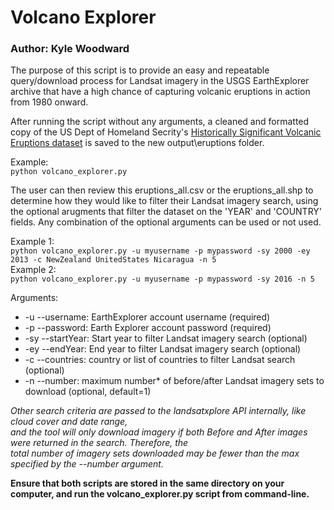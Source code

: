 # Volcano Explorer
### Author: Kyle Woodward

The purpose of this script is to provide an easy and repeatable query/download process
for Landsat imagery in the USGS EarthExplorer archive that have a high chance of capturing volcanic eruptions in action from 1980 onward.

After running the script without any arguments, a cleaned and formatted copy of 
the US Dept of Homeland Secrity's [Historically Significant Volcanic Eruptions dataset](https://hifld-geoplatform.opendata.arcgis.com/datasets/3ed5925b69db4374aec43a054b444214_6?geometry=-127.266%2C-88.438%2C127.266%2C88.438) is saved to the new output\eruptions folder.

Example:\
`python volcano_explorer.py`

The user can then review this eruptions_all.csv or the eruptions_all.shp to determine how they 
would like to filter their Landsat imagery search, using the optional arugments that filter the dataset on the 'YEAR'
and 'COUNTRY' fields. Any combination of the optional arguments can be used or not used.

Example 1:\
`python volcano_explorer.py -u myusername -p mypassword -sy 2000 -ey 2013 -c NewZealand UnitedStates Nicaragua -n 5`\
Example 2:\
`python volcano_explorer.py -u myusername -p mypassword -sy 2016 -n 5`

Arguments:
* -u --username: EarthExplorer account username (required)
* -p --password: Earth Explorer account password (required)
* -sy --startYear: Start year to filter Landsat imagery search (optional)
* -ey --endYear: End year to filter Landsat imagery search (optional)
* -c --countries: country or list of countries to filter Landsat search (optional)
* -n --number: maximum number* of before/after Landsat imagery sets to download (optional, default=1)


 _Other search criteria are passed to the landsatxplore API internally, like cloud cover and date range, \
 and the tool will only download imagery if both Before and After images were returned in the search. Therefore, the\
 total number of imagery sets downloaded may be fewer than the max specified by the --number argument._
    
**Ensure that both scripts are stored in the same directory on your computer, and run the volcano_explorer.py script from command-line.**

